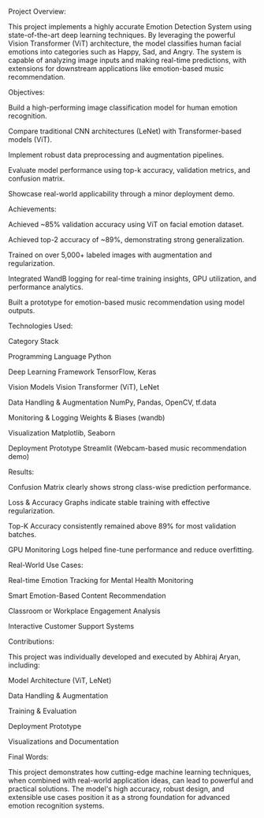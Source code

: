 Project Overview: 

This project implements a highly accurate Emotion Detection System using state-of-the-art deep learning techniques. By leveraging the powerful Vision Transformer (ViT) architecture, the model classifies human facial emotions into categories such as Happy, Sad, and Angry. The system is capable of analyzing image inputs and making real-time predictions, with extensions for downstream applications like emotion-based music recommendation.

Objectives:

Build a high-performing image classification model for human emotion recognition.

Compare traditional CNN architectures (LeNet) with Transformer-based models (ViT).

Implement robust data preprocessing and augmentation pipelines.

Evaluate model performance using top-k accuracy, validation metrics, and confusion matrix.

Showcase real-world applicability through a minor deployment demo.

Achievements:

 Achieved ~85% validation accuracy using ViT on facial emotion dataset.

 Achieved top-2 accuracy of ~89%, demonstrating strong generalization.

 Trained on over 5,000+ labeled images with augmentation and regularization.

 Integrated WandB logging for real-time training insights, GPU utilization, and performance analytics.

Built a prototype for emotion-based music recommendation using model outputs.



Technologies Used:

Category	Stack

Programming Language	Python

Deep Learning Framework	TensorFlow, Keras

Vision Models	Vision Transformer (ViT), LeNet

Data Handling & Augmentation	NumPy, Pandas, OpenCV, tf.data

Monitoring & Logging	Weights & Biases (wandb)

Visualization	Matplotlib, Seaborn

Deployment Prototype	Streamlit (Webcam-based music recommendation demo)



Results:

Confusion Matrix clearly shows strong class-wise prediction performance.

Loss & Accuracy Graphs indicate stable training with effective regularization.

Top-K Accuracy consistently remained above 89% for most validation batches.

GPU Monitoring Logs helped fine-tune performance and reduce overfitting.


Real-World Use Cases:

Real-time Emotion Tracking for Mental Health Monitoring

Smart Emotion-Based Content Recommendation

Classroom or Workplace Engagement Analysis

Interactive Customer Support Systems



Contributions:

This project was individually developed and executed by Abhiraj Aryan, including:

Model Architecture (ViT, LeNet)

Data Handling & Augmentation

Training & Evaluation

Deployment Prototype

Visualizations and Documentation


Final Words:

This project demonstrates how cutting-edge machine learning techniques, when combined with real-world application ideas, can lead to powerful and practical solutions. The model's high accuracy, robust design, and extensible use cases position it as a strong foundation for advanced emotion recognition systems.

